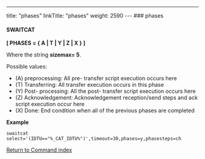 ---
title: "phases"
linkTitle: "phases"
weight: 2590
--- ### phases

#### SWAITCAT

****[ PHASES = { A &#124; T &#124; Y &#124; Z &#124; X } ]****

Where the string ****sizemax= 5****.

Possible values:

- \(A\) preprocessing: All pre- transfer script execution occurs here
- \(T\) Transferring: All transfer execution occurs in this phase
- (Y) Post- processing: All the post- transfer script execution occurs here
- (Z) Acknowledgement: Acknowledgement reception/send steps and ack script execution occur here
- \(X\) Done: End condition when all of the previous phases are completed

****Example****

```
swaitcat select='(IDTU=="%_CAT_IDTU%")',timeout=30,phases=y,phasesteps=ch
```

[Return to Command index](../../)
